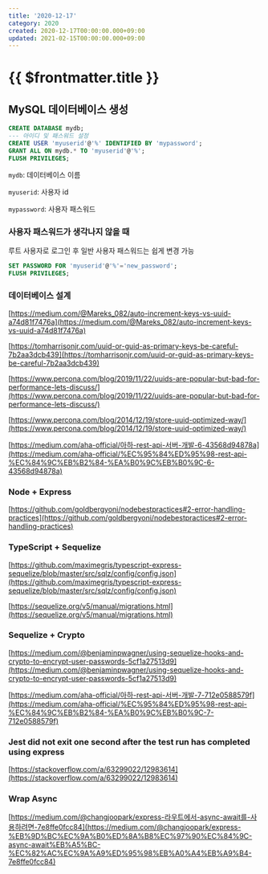 ```yaml
---
title: '2020-12-17'
category: 2020
created: 2020-12-17T00:00:00.000+09:00
updated: 2021-02-15T00:00:00.000+09:00
---
```


# {{ $frontmatter.title }}

## MySQL 데이터베이스 생성

```sql
CREATE DATABASE mydb;
--- 아이디 및 패스워드 설정
CREATE USER 'myuserid'@'%' IDENTIFIED BY 'mypassword';
GRANT ALL ON mydb.* TO 'myuserid'@'%';
FLUSH PRIVILEGES;
```

`mydb`: 데이터베이스 이름

`myuserid`: 사용자 id

`mypassword`: 사용자 패스워드

### 사용자 패스워드가 생각나지 않을 때

루트 사용자로 로그인 후 일반 사용자 패스워드는 쉽게 변경 가능

```sql
SET PASSWORD FOR 'myuserid'@'%'='new_password';
FLUSH PRIVILEGES;
```

### 데이터베이스 설계

[https://medium.com/@Mareks_082/auto-increment-keys-vs-uuid-a74d81f7476a](https://medium.com/@Mareks_082/auto-increment-keys-vs-uuid-a74d81f7476a)

[https://tomharrisonjr.com/uuid-or-guid-as-primary-keys-be-careful-7b2aa3dcb439](https://tomharrisonjr.com/uuid-or-guid-as-primary-keys-be-careful-7b2aa3dcb439)

[https://www.percona.com/blog/2019/11/22/uuids-are-popular-but-bad-for-performance-lets-discuss/](https://www.percona.com/blog/2019/11/22/uuids-are-popular-but-bad-for-performance-lets-discuss/)

[https://www.percona.com/blog/2014/12/19/store-uuid-optimized-way/](https://www.percona.com/blog/2014/12/19/store-uuid-optimized-way/)

[https://medium.com/aha-official/아하-rest-api-서버-개발-6-43568d94878a](https://medium.com/aha-official/%EC%95%84%ED%95%98-rest-api-%EC%84%9C%EB%B2%84-%EA%B0%9C%EB%B0%9C-6-43568d94878a)

### Node + Express

[https://github.com/goldbergyoni/nodebestpractices#2-error-handling-practices](https://github.com/goldbergyoni/nodebestpractices#2-error-handling-practices)

### TypeScript + Sequelize

[https://github.com/maximegris/typescript-express-sequelize/blob/master/src/sqlz/config/config.json](https://github.com/maximegris/typescript-express-sequelize/blob/master/src/sqlz/config/config.json)

[https://sequelize.org/v5/manual/migrations.html](https://sequelize.org/v5/manual/migrations.html)

### Sequelize + Crypto

[https://medium.com/@benjaminpwagner/using-sequelize-hooks-and-crypto-to-encrypt-user-passwords-5cf1a27513d9](https://medium.com/@benjaminpwagner/using-sequelize-hooks-and-crypto-to-encrypt-user-passwords-5cf1a27513d9)

[https://medium.com/aha-official/아하-rest-api-서버-개발-7-712e0588579f](https://medium.com/aha-official/%EC%95%84%ED%95%98-rest-api-%EC%84%9C%EB%B2%84-%EA%B0%9C%EB%B0%9C-7-712e0588579f)

### Jest did not exit one second after the test run has completed using express

[https://stackoverflow.com/a/63299022/12983614](https://stackoverflow.com/a/63299022/12983614)

### Wrap Async

[https://medium.com/@changjoopark/express-라우트에서-async-await를-사용하려면-7e8ffe0fcc84](https://medium.com/@changjoopark/express-%EB%9D%BC%EC%9A%B0%ED%8A%B8%EC%97%90%EC%84%9C-async-await%EB%A5%BC-%EC%82%AC%EC%9A%A9%ED%95%98%EB%A0%A4%EB%A9%B4-7e8ffe0fcc84)
